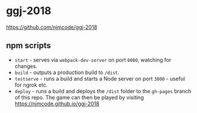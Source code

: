 # ggj-2018

https://github.com/njmcode/ggj-2018

## npm scripts

- `start` - serves via `webpack-dev-server` on port `8080`, watching for changes.
- `build` - outputs a production build to `/dist`.
- `testserve` - runs a build and starts a Node server on port `3000` - useful for ngrok etc.
- `deploy` - runs a build and deploys the `/dist` folder to the `gh-pages` branch of this repo. The game can then be played by visiting https://njmcode.github.io/ggj-2018

